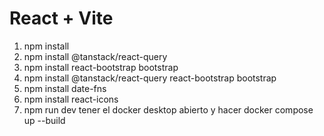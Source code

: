 # React + Vite

1. npm install
2. npm install @tanstack/react-query
3. npm install react-bootstrap bootstrap
4. npm install @tanstack/react-query react-bootstrap bootstrap
5. npm install date-fns
6. npm install react-icons
7. npm run dev 
tener el docker desktop abierto y
hacer docker compose up --build 